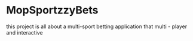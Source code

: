 # MopSportzzyBets
this project is all about a multi-sport betting application that multi - player and interactive
